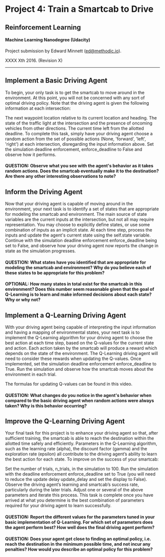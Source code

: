 # Project 4: Train a Smartcab to Drive
## Reinforcement Learning
#### Machine Learning Nanodegree (Udacity)
Project submission by Edward Minnett (ed@methodic.io).

XXXX Xth 2016. (Revision X)

-------


## Implement a Basic Driving Agent
To begin, your only task is to get the smartcab to move around in the environment. At this point, you will not be concerned with any sort of optimal driving policy. Note that the driving agent is given the following information at each intersection:

The next waypoint location relative to its current location and heading.
The state of the traffic light at the intersection and the presence of oncoming vehicles from other directions.
The current time left from the allotted deadline.
To complete this task, simply have your driving agent choose a random action from the set of possible actions (None, 'forward', 'left', 'right') at each intersection, disregarding the input information above. Set the simulation deadline enforcement, enforce_deadline to False and observe how it performs.

#### QUESTION: Observe what you see with the agent's behavior as it takes random actions. Does the smartcab eventually make it to the destination? Are there any other interesting observations to note?

## Inform the Driving Agent

Now that your driving agent is capable of moving around in the environment, your next task is to identify a set of states that are appropriate for modeling the smartcab and environment. The main source of state variables are the current inputs at the intersection, but not all may require representation. You may choose to explicitly define states, or use some combination of inputs as an implicit state. At each time step, process the inputs and update the agent's current state using the self.state variable. Continue with the simulation deadline enforcement enforce_deadline being set to False, and observe how your driving agent now reports the change in state as the simulation progresses.

#### QUESTION: What states have you identified that are appropriate for modeling the smartcab and environment? Why do you believe each of these states to be appropriate for this problem?

#### OPTIONAL: How many states in total exist for the smartcab in this environment? Does this number seem reasonable given that the goal of Q-Learning is to learn and make informed decisions about each state? Why or why not?

## Implement a Q-Learning Driving Agent
With your driving agent being capable of interpreting the input information and having a mapping of environmental states, your next task is to implement the Q-Learning algorithm for your driving agent to choose the best action at each time step, based on the Q-values for the current state and action. Each action taken by the smartcab will produce a reward which depends on the state of the environment. The Q-Learning driving agent will need to consider these rewards when updating the Q-values. Once implemented, set the simulation deadline enforcement enforce_deadline to True. Run the simulation and observe how the smartcab moves about the environment in each trial.

The formulas for updating Q-values can be found in this video.

#### QUESTION: What changes do you notice in the agent's behavior when compared to the basic driving agent when random actions were always taken? Why is this behavior occurring?

## Improve the Q-Learning Driving Agent
Your final task for this project is to enhance your driving agent so that, after sufficient training, the smartcab is able to reach the destination within the allotted time safely and efficiently. Parameters in the Q-Learning algorithm, such as the learning rate (alpha), the discount factor (gamma) and the exploration rate (epsilon) all contribute to the driving agent’s ability to learn the best action for each state. To improve on the success of your smartcab:

Set the number of trials, n_trials, in the simulation to 100.
Run the simulation with the deadline enforcement enforce_deadline set to True (you will need to reduce the update delay update_delay and set the display to False).
Observe the driving agent’s learning and smartcab’s success rate, particularly during the later trials.
Adjust one or several of the above parameters and iterate this process.
This task is complete once you have arrived at what you determine is the best combination of parameters required for your driving agent to learn successfully.

#### QUESTION: Report the different values for the parameters tuned in your basic implementation of Q-Learning. For which set of parameters does the agent perform best? How well does the final driving agent perform?

#### QUESTION: Does your agent get close to finding an optimal policy, i.e. reach the destination in the minimum possible time, and not incur any penalties? How would you describe an optimal policy for this problem?
